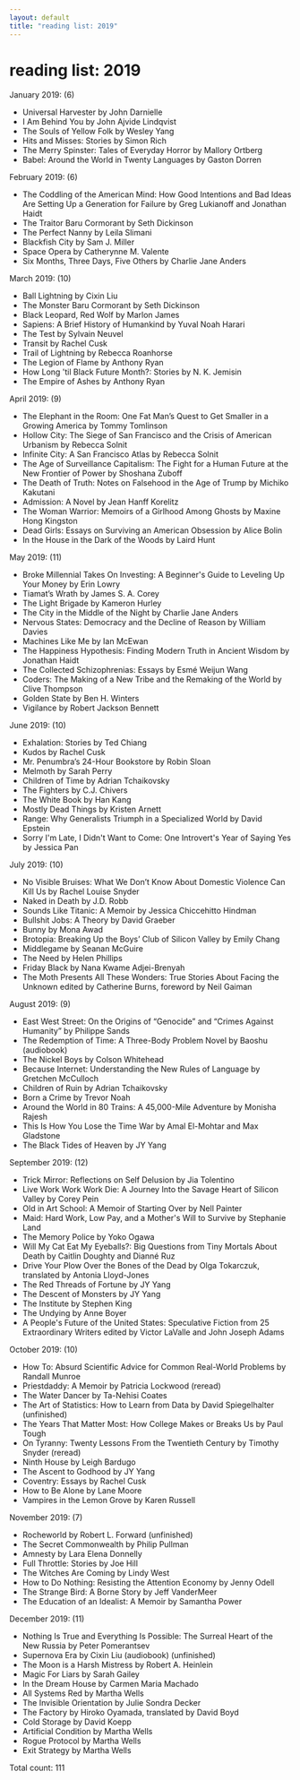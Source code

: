 ```yaml
---
layout: default
title: "reading list: 2019"
---
```


<h1>reading list: 2019</h1>

January 2019: (6)
- Universal Harvester by John Darnielle 
- I Am Behind You by John Ajvide Lindqvist 
- The Souls of Yellow Folk by Wesley Yang
- Hits and Misses: Stories by Simon Rich 
- The Merry Spinster: Tales of Everyday Horror by Mallory Ortberg 
- Babel: Around the World in Twenty Languages by Gaston Dorren 

February 2019: (6)
- The Coddling of the American Mind: How Good Intentions and Bad Ideas Are Setting Up a Generation for Failure by Greg Lukianoff and Jonathan Haidt 
- The Traitor Baru Cormorant by Seth Dickinson 
- The Perfect Nanny by Leila Slimani 
- Blackfish City by Sam J. Miller 
- Space Opera by Catherynne M. Valente 
- Six Months, Three Days, Five Others by Charlie Jane Anders

March 2019: (10)
- Ball Lightning by Cixin Liu
- The Monster Baru Cormorant by Seth Dickinson
- Black Leopard, Red Wolf by Marlon James 
- Sapiens: A Brief History of Humankind by Yuval Noah Harari 
- The Test by Sylvain Neuvel  
- Transit by Rachel Cusk 
- Trail of Lightning by Rebecca Roanhorse
- The Legion of Flame by Anthony Ryan
- How Long 'til Black Future Month?: Stories by N. K. Jemisin 
- The Empire of Ashes by Anthony Ryan 

April 2019: (9)
- The Elephant in the Room: One Fat Man’s Quest to Get Smaller in a Growing America by Tommy Tomlinson 
- Hollow City: The Siege of San Francisco and the Crisis of American Urbanism by Rebecca Solnit 
- Infinite City: A San Francisco Atlas by Rebecca Solnit 
- The Age of Surveillance Capitalism: The Fight for a Human Future at the New Frontier of Power by Shoshana Zuboff 
- The Death of Truth: Notes on Falsehood in the Age of Trump by Michiko Kakutani 
- Admission: A Novel by Jean Hanff Korelitz 
- The Woman Warrior: Memoirs of a Girlhood Among Ghosts by Maxine Hong Kingston
- Dead Girls: Essays on Surviving an American Obsession by Alice Bolin 
- In the House in the Dark of the Woods by Laird Hunt

May 2019: (11)
- Broke Millennial Takes On Investing: A Beginner's Guide to Leveling Up Your Money by Erin Lowry
- Tiamat’s Wrath by James S. A. Corey
- The Light Brigade by Kameron Hurley 
- The City in the Middle of the Night by Charlie Jane Anders
- Nervous States: Democracy and the Decline of Reason by William Davies 
- Machines Like Me by Ian McEwan
- The Happiness Hypothesis: Finding Modern Truth in Ancient Wisdom by Jonathan Haidt
- The Collected Schizophrenias: Essays by Esmé Weijun Wang
- Coders: The Making of a New Tribe and the Remaking of the World by Clive Thompson 
- Golden State by Ben H. Winters 
- Vigilance by Robert Jackson Bennett 

June 2019: (10)
- Exhalation: Stories by Ted Chiang
- Kudos by Rachel Cusk 
- Mr. Penumbra’s 24-Hour Bookstore by Robin Sloan
- Melmoth by Sarah Perry
- Children of Time by Adrian Tchaikovsky
- The Fighters by C.J. Chivers
- The White Book by Han Kang
- Mostly Dead Things by Kristen Arnett
- Range: Why Generalists Triumph in a Specialized World by David Epstein 
- Sorry I'm Late, I Didn't Want to Come: One Introvert's Year of Saying Yes by Jessica Pan

July 2019: (10)
- No Visible Bruises: What We Don’t Know About Domestic Violence Can Kill Us by Rachel Louise Snyder
- Naked in Death by J.D. Robb 
- Sounds Like Titanic: A Memoir by Jessica Chiccehitto Hindman
- Bullshit Jobs: A Theory by David Graeber 
- Bunny by Mona Awad
- Brotopia: Breaking Up the Boys’ Club of Silicon Valley by Emily Chang
- Middlegame by Seanan McGuire
- The Need by Helen Phillips 
- Friday Black by Nana Kwame Adjei-Brenyah
- The Moth Presents All These Wonders: True Stories About Facing the Unknown edited by Catherine Burns, foreword by Neil Gaiman

August 2019: (9)
- East West Street: On the Origins of “Genocide” and “Crimes Against Humanity” by Philippe Sands
- The Redemption of Time: A Three-Body Problem Novel by Baoshu (audiobook) 
- The Nickel Boys by Colson Whitehead
- Because Internet: Understanding the New Rules of Language by Gretchen McCulloch
- Children of Ruin by Adrian Tchaikovsky
- Born a Crime by Trevor Noah 
- Around the World in 80 Trains: A 45,000-Mile Adventure by Monisha Rajesh
- This Is How You Lose the Time War by Amal El-Mohtar and Max Gladstone 
- The Black Tides of Heaven by JY Yang

September 2019: (12)
- Trick Mirror: Reflections on Self Delusion by Jia Tolentino
- Live Work Work Work Die: A Journey Into the Savage Heart of Silicon Valley by Corey Pein
- Old in Art School: A Memoir of Starting Over by Nell Painter
- Maid: Hard Work, Low Pay, and a Mother's Will to Survive by Stephanie Land
- The Memory Police by Yoko Ogawa
- Will My Cat Eat My Eyeballs?: Big Questions from Tiny Mortals About Death by Caitlin Doughty and Dianné Ruz
- Drive Your Plow Over the Bones of the Dead by Olga Tokarczuk, translated by Antonia Lloyd-Jones
- The Red Threads of Fortune by JY Yang
- The Descent of Monsters by JY Yang
- The Institute by Stephen King
- The Undying by Anne Boyer
- A People's Future of the United States: Speculative Fiction from 25 Extraordinary Writers edited by Victor LaValle and John Joseph Adams

October 2019: (10)
- How To: Absurd Scientific Advice for Common Real-World Problems by Randall Munroe
- Priestdaddy: A Memoir by Patricia Lockwood (reread) 
- The Water Dancer by Ta-Nehisi Coates
- The Art of Statistics: How to Learn from Data by David Spiegelhalter (unfinished)
- The Years That Matter Most: How College Makes or Breaks Us by Paul Tough
- On Tyranny: Twenty Lessons From the Twentieth Century by Timothy Snyder (reread)
- Ninth House by Leigh Bardugo
- The Ascent to Godhood by JY Yang 
- Coventry: Essays by Rachel Cusk
- How to Be Alone by Lane Moore
- Vampires in the Lemon Grove by Karen Russell

November 2019: (7)
- Rocheworld by Robert L. Forward (unfinished)
- The Secret Commonwealth by Philip Pullman 
- Amnesty by Lara Elena Donnelly
- Full Throttle: Stories by Joe Hill
- The Witches Are Coming by Lindy West
- How to Do Nothing: Resisting the Attention Economy by Jenny Odell
- The Strange Bird: A Borne Story by Jeff VanderMeer
- The Education of an Idealist: A Memoir by Samantha Power

December 2019: (11)
- Nothing Is True and Everything Is Possible: The Surreal Heart of the New Russia by Peter Pomerantsev
- Supernova Era by Cixin Liu (audiobook) (unfinished)
- The Moon is a Harsh Mistress by Robert A. Heinlein
- Magic For Liars by Sarah Gailey
- In the Dream House by Carmen Maria Machado
- All Systems Red by Martha Wells
- The Invisible Orientation by Julie Sondra Decker
- The Factory by Hiroko Oyamada, translated by David Boyd
- Cold Storage by David Koepp
- Artificial Condition by Martha Wells
- Rogue Protocol by Martha Wells 
- Exit Strategy by Martha Wells 

Total count: 111